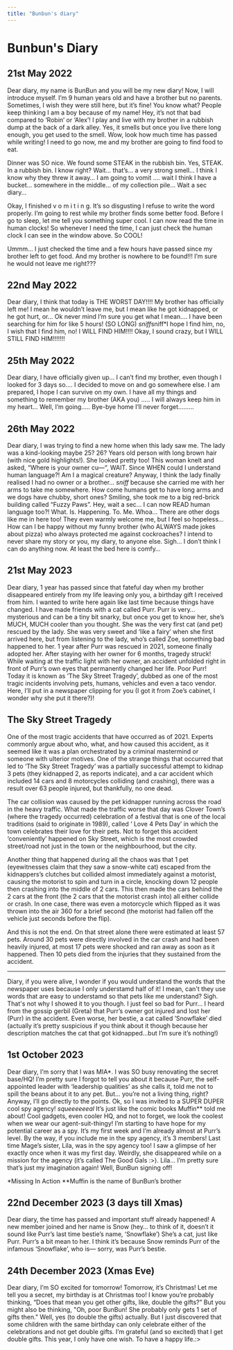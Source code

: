 ```yaml
---
title: "Bunbun's diary"
---
```


# Bunbun's Diary

## 21st May 2022
Dear diary, my name is BunBun and you will be my new diary! Now, I will introduce myself. I’m 9 human years old and have a brother but no parents. Sometimes, I wish they were still here, but it’s fine! You know what? People keep thinking I am a boy because of my name! Hey, it’s not that bad compared to ‘Robin’ or ‘Alex’! I play and live with my brother in a rubbish dump at the back of a dark alley. Yes, it smells but once you live there long enough, you get used to the smell. Wow, look how much time has passed while writing! I need to go now, me and my brother are going to find food to eat. 

Dinner was SO nice. We found some STEAK in the rubbish bin. Yes, STEAK. In a rubbish bin. I know right? Wait… that’s… a very strong smell… 
I think I know why they threw it away… I am going to vomit .... wait I think I have a bucket… somewhere in the middle… of my collection pile… Wait a sec diary…

Okay, I finished v o m i t i n g. It’s so disgusting I refuse to write the word properly. I’m going to rest while my brother finds some better food. Before I go to sleep, let me tell you something super cool. I can now read the time in human clocks! So whenever I need the time, I can just check the human clock I can see in the window above. So COOL!

Ummm… I just checked the time and a few hours have passed since my brother left to get food. And my brother is nowhere to be found!!! I’m sure he would not leave me right???  

## 22nd May 2022 

Dear diary, I think that today is THE WORST DAY!!!! My brother has officially left me! I mean he wouldn’t leave me, but I mean like he got kidnapped, or he got hurt, or… Ok never mind I’m sure you get what I mean…. I have been searching for him for like 5 hours! (SO LONG) *sniff*sniff*I hope I find him, no, I wish that I find him, no! I WILL FIND HIM!!!! Okay, I sound crazy, but I WILL STILL FIND HIM!!!!!!! 

## 25th May 2022

Dear diary, l have officially given up… I can’t find my brother, even though I looked for 3 days so…. I decided to move on and go somewhere else. I am prepared, I hope I can survive on my own. I have all my things and something to remember my brother (AKA you) ….. I will always keep him in my heart… Well, I’m going….. Bye-bye home I’ll never forget………  

## 26th May 2022 

Dear diary, I was trying to find a new home when this lady saw me. The lady was a kind-looking maybe 25? 26? Years old person with long brown hair (with nice gold highlights!). She looked pretty too! This woman knelt and asked, “Where is your owner cu—“, WAIT. Since WHEN could I understand human language?! Am I a magical creature? Anyway, I think the lady finally realised I had no owner or a brother… *sniff* because she carried me with her arms to take me somewhere. How come humans get to have long arms and we dogs have chubby, short ones? Smiling, she took me to a big red-brick building called “Fuzzy Paws”. Hey, wait a sec… I can now READ human language too?! What. Is. Happening. To. Me. Whoa… There are other dogs like me in here too! They even warmly welcome me, but I feel so hopeless… How can I be happy without my funny brother (who ALWAYS made jokes about pizza) who always protected me against cockroaches? I intend to never share my story or you, my diary, to anyone else. Sigh… I don’t think I can do anything now. At least the bed here is comfy…

## 21st May 2023 

Dear diary, 1 year has passed since that fateful day when my brother disappeared entirely from my life leaving only you, a birthday gift I received from him. I wanted to write here again like last time because things have changed. I have made friends with a cat called Purr. Purr is very… mysterious and can be a tiny bit snarky, but once you get to know her, she’s MUCH, MUCH cooler than you thought. She was the very first cat (and pet) rescued by the lady. She was very sweet and ‘like a fairy’ when she first arrived here, but from listening to the lady, who’s called Zoe, something bad happened to her. 1 year after Purr was rescued in 2021, someone finally adopted her. After staying with her owner for 6 months, tragedy struck! While waiting at the traffic light with her owner, an accident unfolded right in front of Purr’s own eyes that permanently changed her life. Poor Purr! Today it is known as ’The Sky Street Tragedy’, dubbed as one of the most tragic incidents involving pets, humans, vehicles and even a taco vendor. Here, I’ll put in a newspaper clipping for you (I got it from Zoe’s cabinet, I wonder why she put it there?)! 

## The Sky Street Tragedy 
  One of the most tragic accidents that have occurred as of 2021. Experts commonly argue about who, what, and how caused this accident, as it seemed like it was a plan orchestrated by a criminal mastermind or someone with ulterior motives. One of the strange things that occurred that led to ‘The Sky Street Tragedy’  was a partially successful attempt to kidnap 3 pets (they kidnapped 2, as reports indicate), and a car accident which included 14 cars and 8 motorcycles colliding (and crashing), there was a result over 63 people injured, but thankfully, no one dead. 
  
  The car collision was caused by the pet kidnapper running across the road in the heavy traffic. What made the traffic worse that day was Clover Town’s (where the tragedy occurred) celebration of a festival that is one of the local traditions (said to originate in 1989), called ‘ Love 4 Pets Day’ in which the town celebrates their love for their pets. Not to forget this accident ‘conveniently’ happened on Sky Street, which is the most crowded street/road not just in the town or the neighbourhood, but the city.
  
  Another thing that happened during all the chaos was that 1 pet (eyewitnesses claim that they saw a snow-white cat) escaped from the kidnappers’s clutches but collided almost immediately against a motorist, causing the motorist to spin and turn in a circle, knocking down 12 people then crashing into the middle of 2 cars. This then made the cars behind the 2 cars at the front (the 2 cars that the motorist crash into) all either collide or crash. In one case, there was even a motorcycle which flipped as it was thrown into the air 360 for a brief second (the motorist had fallen off the vehicle just seconds before the flip).  
  
  And this is not the end. On that street alone there were estimated at least 57 pets. Around 30 pets were directly involved in the car crash and had been heavily injured, at most 17 pets were shocked and ran away as soon as it happened. Then 10 pets died from the injuries that they sustained from the accident.
  
----------------------------------------
Diary, if you were alive, I wonder if you would understand the words that the newspaper uses because I only understamd half of it! I mean, can't they use words that are easy to understamd so that pets like me understand? Sigh. That's not why I showed it to you though. I just feel so bad for Purr… I heard from the gossip gerbil (Greta) that Purr’s owner got injured and lost her (Purr) in the accident. Even worse, her bestie, a cat called ’Snowflake’ died (actually it’s pretty suspicious if you think about it though because her description matches the cat that got kidnapped…but I’m sure it’s nothing!)

## 1st October 2023

  Dear diary, I’m sorry that I was MIA*. I was SO busy renovating the secret base/HQ! I’m pretty sure I forgot to tell you about it because Purr, the self-appointed leader with ‘leadership qualities’ as she calls it, told me not to spill the beans about it to any pet. But… you’re not a living thing, right? Anyway, I’ll go directly to the points. 
  Ok, so I was invited to a SUPER DUPER cool spy agency! *squeeeeeeal* It’s just like the comic books Muffin** told me about! Cool gadgets, even cooler HQ, and not to forget, we look the coolest when we wear our agent-suit-thingy! I’m starting to have hope for my potential career as a spy. It’s my first week and I’m already almost at Purr’s level. 
  By the way, if you include me in the spy agency, it’s 3 members! Last time Mage’s sister, Lila, was in the spy agency too! I saw a glimpse of her exactly once when it was my first day. Weirdly, she disappeared while on a mission for the agency (it’s called The Good Gals :>). Lila… I’m pretty sure that’s just my imagination again! Well, BunBun signing off!

*Missing In Action
**Muffin is the name of BunBun’s brother 

## 22nd December 2023 (3 days till Xmas)

Dear diary, the time has passed and important stuff already happened! A new member joined and her name is Snow (hey… to think of it, doesn’t it sound like Purr’s last time bestie’s name, ‘Snowflake’) She’s a cat, just like Purr. Purr’s a bit mean to her. I think it’s because Snow reminds Purr of the infamous ‘Snowflake’, who is— sorry, was Purr’s bestie.

## 24th December 2023 (Xmas Eve)

Dear diary, I’m SO excited for tomorrow! Tomorrow, it’s Christmas! Let me tell you a secret, my birthday is at Christmas too! I know you’re probably thinking, “Does that mean you get other gifts, like, double the gifts?” But you might also be thinking, "Oh, poor BunBun! She probably only gets 1 set of gifts then." Well, yes (to double the gifts) actually. But I just discovered that some children with the same birthday can only celebrate either of the celebrations and not get double gifts. I’m grateful (and so excited) that I get double gifts. This year, I only have one wish. To have a happy life.:>

